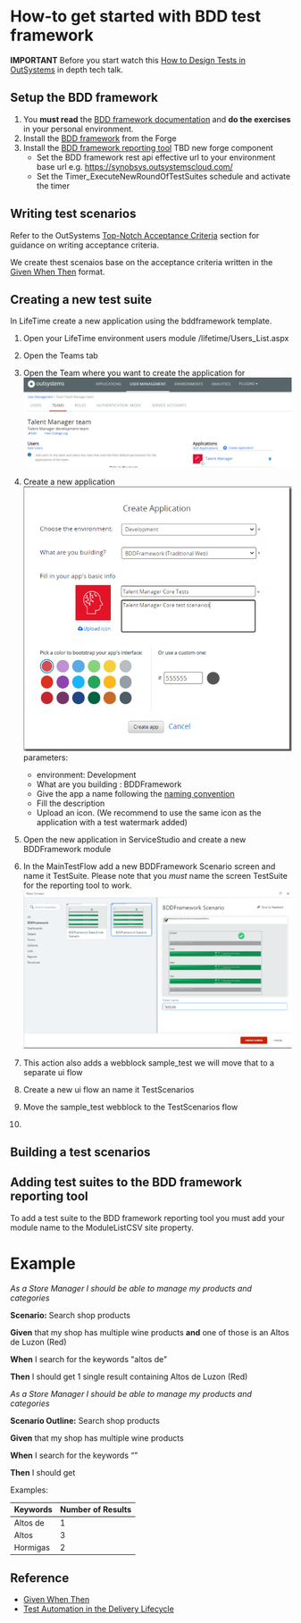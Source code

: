 # How-to get started with BDD test framework

**IMPORTANT** Before you start watch this [How to Design Tests in OutSystems](https://www.outsystems.com/events/tech-talks/designing-application-testing/) in depth tech talk.

## Setup the BDD framework

1. You **must read** the [BDD framework documentation](https://www.outsystems.com/forge/Component_Documentation.aspx?ProjectId=1201&ProjectName=bddframework) and **do the exercises** in your personal environment.
2. Install the [BDD framework](https://www.outsystems.com/forge/component-overview/1201/bddframework) from the Forge
3. Install the [BDD framework reporting tool](#) TBD new forge component
    - Set the BDD framework rest api effective url to your environment base url e.g. https://synobsys.outsystemscloud.com/
    - Set the Timer_ExecuteNewRoundOfTestSuites schedule and activate the timer


## Writing test scenarios
Refer to the OutSystems [Top-Notch Acceptance Criteria](https://success.outsystems.com/Documentation/11/Managing_the_Applications_Lifecycle/Test_Automation_in_the_Delivery_Lifecycle#Top-Notch_Acceptance_Criteria) section for guidance on writing acceptance criteria.

We create thest scenaios base on the acceptance criteria written in the [Given When Then](https://www.agilealliance.org/glossary/gwt) format.

## Creating a new test suite

In LifeTime create a new application using the bddframework template.
1. Open your LifeTime environment users module <yourlifetimeserver>/lifetime/Users_List.aspx
2. Open the Teams tab
3. Open the Team where you want to create the application for ![Team](images\TeamCreateApplication.png)
4. Create a new application ![Create application screen](images\LifeTimeCreateApplication.png) parameters:
    - environment: Development
    - What are you building : BDDFramework
    - Give the app a name following the [naming convention](OutSystemsNamingConventions.md)
    - Fill the description
    - Upload an icon. (We recommend to use the same icon as the application with a test watermark added)

5. Open the new application in ServiceStudio and create a new BDDFramework module
6. In the MainTestFlow add a new BDDFramework Scenario screen and name it TestSuite. Please note that you *must* name the screen TestSuite for the reporting tool to work.
![Create TestSuite Screen](images\CreateTestSuiteScreen.png)
7. This action also adds a webblock sample_test we will move that to a separate ui flow
8. Create a new ui flow an name it TestScenarios
9. Move the sample_test webblock to the TestScenarios flow
10.  


## Building a test scenarios

## Adding test suites to the BDD framework reporting tool
To add a test suite to the BDD framework reporting tool you must add your module name to the ModuleListCSV site property.  

# Example

_As a Store Manager I should be able to manage my
products and categories_

**Scenario:** Search shop products

**Given** that my shop has multiple wine products **and** one of those is an Altos de Luzon (Red)

**When** I search for the keywords "altos de"

**Then** I should get 1 single result containing Altos de Luzon (Red)


_As a Store Manager I should be able to manage my products and
categories_

**Scenario Outline:** Search shop products

**Given** that my shop has multiple wine products

**When** I search for the keywords “<Keywords>”

**Then** I should get <Number of Results>

Examples:

| Keywords | Number of Results |
| -------- | -- |
| Altos de | 1 |
| Altos | 3 |
| Hormigas | 2 |

## Reference
- [Given When Then](https://www.agilealliance.org/glossary/gwt)
- [Test Automation in the Delivery Lifecycle](https://success.outsystems.com/Documentation/11/Managing_the_Applications_Lifecycle/Test_Automation_in_the_Delivery_Lifecycle)
